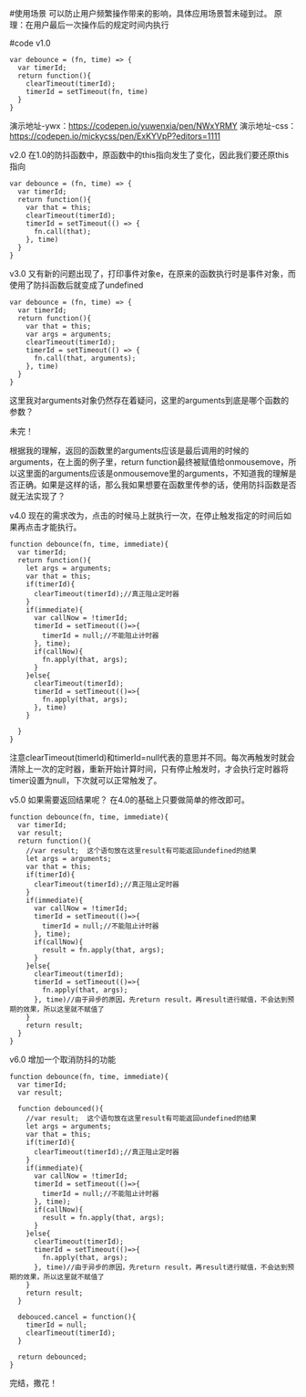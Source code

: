 #使用场景
可以防止用户频繁操作带来的影响，具体应用场景暂未碰到过。
原理：在用户最后一次操作后的规定时间内执行

#code
v1.0
```
var debounce = (fn, time) => {
  var timerId;
  return function(){
    clearTimeout(timerId);
    timerId = setTimeout(fn, time)
  }
}
```
演示地址-ywx：https://codepen.io/yuwenxia/pen/NWxYRMY
演示地址-css：https://codepen.io/mickycss/pen/ExKYVpP?editors=1111

v2.0
在1.0的防抖函数中，原函数中的this指向发生了变化，因此我们要还原this指向
```
var debounce = (fn, time) => {
  var timerId;
  return function(){
    var that = this;
    clearTimeout(timerId);
    timerId = setTimeout(() => {
      fn.call(that);
    }, time)
  }
}
```
v3.0
又有新的问题出现了，打印事件对象e，在原来的函数执行时是事件对象，而使用了防抖函数后就变成了undefined
```
var debounce = (fn, time) => {
  var timerId;
  return function(){
    var that = this;
    var args = arguments;
    clearTimeout(timerId);
    timerId = setTimeout(() => {
      fn.call(that, arguments);
    }, time)
  }
}
```
这里我对arguments对象仍然存在着疑问，这里的arguments到底是哪个函数的参数？

未完！

根据我的理解，返回的函数里的arguments应该是最后调用的时候的arguments，在上面的例子里，return function最终被赋值给onmousemove，所以这里面的arguments应该是onmousemove里的arguments，不知道我的理解是否正确。如果是这样的话，那么我如果想要在函数里传参的话，使用防抖函数是否就无法实现了？

v4.0
现在的需求改为，点击的时候马上就执行一次，在停止触发指定的时间后如果再点击才能执行。
```
function debounce(fn, time, immediate){
  var timerId;
  return function(){
    let args = arguments;
    var that = this;
    if(timerId){
      clearTimeout(timerId);//真正阻止定时器
    }
    if(immediate){
      var callNow = !timerId;
      timerId = setTimeout(()=>{
        timerId = null;//不能阻止计时器
      }, time);
      if(callNow){
        fn.apply(that, args);
      }
    }else{
      clearTimeout(timerId);
      timerId = setTimeout(()=>{
        fn.apply(that, args);
      }, time)
    }
    
  }
}
```

注意clearTimeout(timerId)和timerId=null代表的意思并不同。每次再触发时就会清除上一次的定时器，重新开始计算时间，只有停止触发时，才会执行定时器将timer设置为null，下次就可以正常触发了。

v5.0
如果需要返回结果呢？ 在4.0的基础上只要做简单的修改即可。
```
function debounce(fn, time, immediate){
  var timerId;
  var result;
  return function(){
    //var result;  这个语句放在这里result有可能返回undefined的结果
    let args = arguments;
    var that = this;
    if(timerId){
      clearTimeout(timerId);//真正阻止定时器
    }
    if(immediate){
      var callNow = !timerId;
      timerId = setTimeout(()=>{
        timerId = null;//不能阻止计时器
      }, time);
      if(callNow){
        result = fn.apply(that, args);
      }
    }else{
      clearTimeout(timerId);
      timerId = setTimeout(()=>{
        fn.apply(that, args);
      }, time)//由于异步的原因，先return result，再result进行赋值，不会达到预期的效果，所以这里就不赋值了
    }
    return result;
  }
}
```

v6.0
增加一个取消防抖的功能

```
function debounce(fn, time, immediate){
  var timerId;
  var result;
  
  function debounced(){
    //var result;  这个语句放在这里result有可能返回undefined的结果
    let args = arguments;
    var that = this;
    if(timerId){
      clearTimeout(timerId);//真正阻止定时器
    }
    if(immediate){
      var callNow = !timerId;
      timerId = setTimeout(()=>{
        timerId = null;//不能阻止计时器
      }, time);
      if(callNow){
        result = fn.apply(that, args);
      }
    }else{
      clearTimeout(timerId);
      timerId = setTimeout(()=>{
        fn.apply(that, args);
      }, time)//由于异步的原因，先return result，再result进行赋值，不会达到预期的效果，所以这里就不赋值了
    }
    return result;
  }
  
  debouced.cancel = function(){
    timerId = null;
    clearTimeout(timerId);
  }
  
  return debounced;
}
```

完结，撒花！
